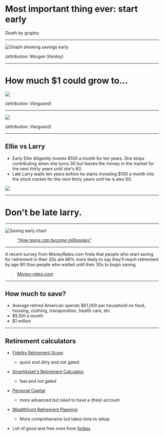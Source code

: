 # Most important thing ever: start early

Death by graphs:

---

![Graph showing savings early](https://cdn.lifehack.org/wp-content/uploads/2015/01/screen-shot-2014-03-20-at-6.11.30-pm.jpg)

<cite>(attribution: Morgan Stanley)</cite>

---

# How much $1 could grow to...

![](https://investor.vanguard.com/ts/images/custom/Chart_Retirement_Saving_A_Dollar_002.png)

<cite>(attribution: Vanguard)</cite>

---

![](https://investor.vanguard.com/ts/images/custom/Chart_Retirement_Saving_More_002.png)

<cite>(attribution: Vanguard)</cite>

---

## Ellie vs Larry

- Early Ellie diligently invests $100 a month for ten years. She stops contributing when she turns 30 but leaves the money in the market for the next thirty years until she's 60.
- Late Larry waits ten years before he starts investing $100 a month into the stock market for the next thirty years until he is also 60.

![](https://135706-409518-2-raikfcquaxqncofqfm.stackpathdns.com/wp-content/uploads/2016/01/ellie-vs-larry.png)

---

# Don't be late larry.

---

![Saving early chart](https://cdn.ramseysolutions.net/media/common_images/article_images/ai/ai_115584-2.jpg)

> <cite>["How teens can become millionaies"](https://www.daveramsey.com/blog/how-teens-can-become-millionaires/)</cite>


---

A recent survey from MoneyRates.com finds that people who start saving for retirement in their 20s are 66% more likely to say they’ll reach retirement by age 60 than people who waited until their 30s to begin saving. 

> <cite>[Money-rates.com](http://www.money-rates.com/research-center/early-retirement-savings.htm)</cite>

--- 

## How much to save?

- Average retired American spends $61,000 per household on food, housing, clothing, transporation, health care, etc
- $5,100 a month
- $1 million 

 --- 

 ## Retirement calculators
- [Fidelity Retirement Score](https://www.fidelity.com/calculators-tools/fidelity-retirement-score-tool)
   - _quick and dirty_ and not gated
  
- [SmartAsset's Retirement Calculator](https://smartasset.com/retirement/retirement-calculator#UQfSwQNwth)
   - fast and not gated

- [Personal Capital](https://www.personalcapital.com/financial-software/retirement-planner)
  - more advanced but need to have a (free) account
 
- [Wealthfront Retirement Planning](https://www.wealthfront.com/retirement)
  - More comprehensive but takes time to setup

- List of good and free ones from [forbes](https://www.forbes.com/sites/robertberger/2015/07/12/5-excellent-retirement-calculators-and-all-are-free)